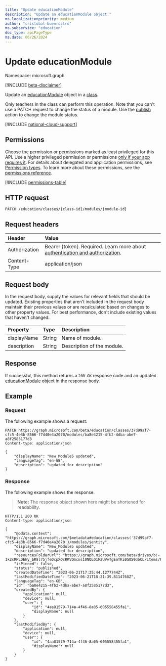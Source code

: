```yaml
---
title: "Update educationModule"
description: "Update an educationModule object."
ms.localizationpriority: medium
author: "cristobal-buenrostro"
ms.subservice: "education"
doc_type: apiPageType
ms.date: 06/26/2024
---
```


# Update educationModule

Namespace: microsoft.graph

[!INCLUDE [beta-disclaimer](../../includes/beta-disclaimer.md)]

Update an [educationModule](../resources/educationmodule.md) object in a [class](../resources/educationclass.md).

Only teachers in the class can perform this operation. Note that you can't use a PATCH request to change the status of a module. Use the [publish](../api/educationmodule-publish.md) action to change the module status.

[!INCLUDE [national-cloud-support](../../includes/global-only.md)]

## Permissions
Choose the permission or permissions marked as least privileged for this API. Use a higher privileged permission or permissions [only if your app requires it](/graph/permissions-overview#best-practices-for-using-microsoft-graph-permissions). For details about delegated and application permissions, see [Permission types](/graph/permissions-overview#permission-types). To learn more about these permissions, see the [permissions reference](/graph/permissions-reference).

<!-- { "blockType": "permissions", "name": "educationmodule_update" } -->
[!INCLUDE [permissions-table](../includes/permissions/educationmodule-update-permissions.md)]

## HTTP request
<!-- { "blockType": "ignored" } -->
```http
PATCH /education/classes/{class-id}/modules/{module-id}
```

## Request headers
| Header       | Value |
|:---------------|:--------|
|Authorization|Bearer {token}. Required. Learn more about [authentication and authorization](/graph/auth/auth-concepts).|
| Content-Type  | application/json  |

## Request body
In the request body, supply the values for relevant fields that should be updated. Existing properties that aren't included in the request body maintain their previous values or are recalculated based on changes to other property values. For best performance, don't include existing values that haven't changed.

| Property	   | Type	|Description|
|:-------------|:-------|:----------|
|displayName|String| Name of module. |
|description|String| Description of the module. |

## Response
If successful, this method returns a `200 OK` response code and an updated [educationModule](../resources/educationmodule.md) object in the response body.

## Example
### Request
The following example shows a request.

<!-- {
  "blockType": "request",
  "name": "update_educationmodule"
}-->
```http
PATCH https://graph.microsoft.com/beta/education/classes/37d99af7-cfc5-4e3b-8566-f7d40e4a2070/modules/ba8e4215-4fb2-4dba-abe7-a8f2585177d3
Content-type: application/json

{
    "displayName": "New_Module5 updated",
    "languageTag": "en-GB",
    "description": "updated for description"
}
```

### Response
The following example shows the response.

>**Note:** The response object shown here might be shortened for readability.

<!-- {
  "blockType": "response",
  "truncated": true,
  "@odata.type": "microsoft.graph.educationModule"
} -->
```http
HTTP/1.1 200 OK
Content-type: application/json

{
    "@odata.context": "https://graph.microsoft.com/$metadata#education/classes('37d99af7-cfc5-4e3b-8566-f7d40e4a2070')/modules/$entity",
    "displayName": "New_Module5 updated",
    "description": "updated for description",
    "resourcesFolderUrl": "https://graph.microsoft.com/beta/drives/b!-Ik2sRPLDEWy_bR8l75jfeDcpXQcRKVOmcml10NQLQ1F2UVvTgEnTKi0GO59dbCL/items/01VANVJQ7ODS65Z665DBH3QGZ5UYZQOP2S",
    "isPinned": false,
    "status": "published",
    "createdDateTime": "2023-06-21T17:25:44.1277744Z",
    "lastModifiedDateTime": "2023-06-21T18:21:39.8114768Z",
    "languageTag": "en-GB",
    "id": "ba8e4215-4fb2-4dba-abe7-a8f2585177d3",
    "createdBy": {
        "application": null,
        "device": null,
        "user": {
            "id": "4aa81579-714a-4f46-8a05-605558455fa1",
            "displayName": null
        }
    },
    "lastModifiedBy": {
        "application": null,
        "device": null,
        "user": {
            "id": "4aa81579-714a-4f46-8a05-605558455fa1",
            "displayName": null
        }
    }
}
```
